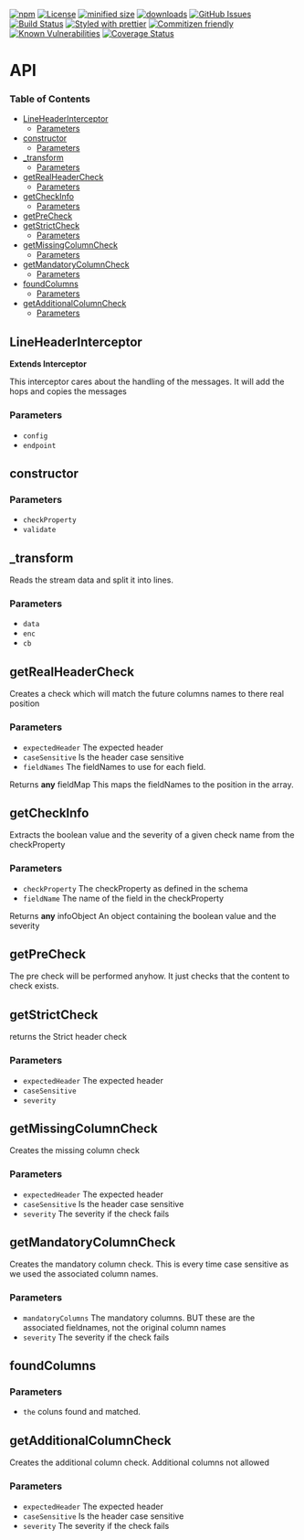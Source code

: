 [![npm](https://img.shields.io/npm/v/@kronos-integration/interceptor-line-header.svg)](https://www.npmjs.com/package/@kronos-integration/interceptor-line-header)
[![License](https://img.shields.io/badge/License-BSD%203--Clause-blue.svg)](https://opensource.org/licenses/BSD-3-Clause)
[![minified size](https://badgen.net/bundlephobia/min/@kronos-integration/interceptor-line-header)](https://bundlephobia.com/result?p=@kronos-integration/interceptor-line-header)
[![downloads](http://img.shields.io/npm/dm/@kronos-integration/interceptor-line-header.svg?style=flat-square)](https://npmjs.org/package/@kronos-integration/interceptor-line-header)
[![GitHub Issues](https://img.shields.io/github/issues/Kronos-Integration/interceptor-line-header.svg?style=flat-square)](https://github.com/Kronos-Integration/interceptor-line-header/issues)
[![Build Status](https://img.shields.io/endpoint.svg?url=https%3A%2F%2Factions-badge.atrox.dev%2FKronos-Integration%2Finterceptor-line-header%2Fbadge&style=flat)](https://actions-badge.atrox.dev/Kronos-Integration/interceptor-line-header/goto)
[![Styled with prettier](https://img.shields.io/badge/styled_with-prettier-ff69b4.svg)](https://github.com/prettier/prettier)
[![Commitizen friendly](https://img.shields.io/badge/commitizen-friendly-brightgreen.svg)](http://commitizen.github.io/cz-cli/)
[![Known Vulnerabilities](https://snyk.io/test/github/Kronos-Integration/interceptor-line-header/badge.svg)](https://snyk.io/test/github/Kronos-Integration/interceptor-line-header)
[![Coverage Status](https://coveralls.io/repos/Kronos-Integration/interceptor-line-header/badge.svg)](https://coveralls.io/github/Kronos-Integration/interceptor-line-header)

# API

<!-- Generated by documentation.js. Update this documentation by updating the source code. -->

### Table of Contents

-   [LineHeaderInterceptor](#lineheaderinterceptor)
    -   [Parameters](#parameters)
-   [constructor](#constructor)
    -   [Parameters](#parameters-1)
-   [\_transform](#_transform)
    -   [Parameters](#parameters-2)
-   [getRealHeaderCheck](#getrealheadercheck)
    -   [Parameters](#parameters-3)
-   [getCheckInfo](#getcheckinfo)
    -   [Parameters](#parameters-4)
-   [getPreCheck](#getprecheck)
-   [getStrictCheck](#getstrictcheck)
    -   [Parameters](#parameters-5)
-   [getMissingColumnCheck](#getmissingcolumncheck)
    -   [Parameters](#parameters-6)
-   [getMandatoryColumnCheck](#getmandatorycolumncheck)
    -   [Parameters](#parameters-7)
-   [foundColumns](#foundcolumns)
    -   [Parameters](#parameters-8)
-   [getAdditionalColumnCheck](#getadditionalcolumncheck)
    -   [Parameters](#parameters-9)

## LineHeaderInterceptor

**Extends Interceptor**

This interceptor cares about the handling of the messages.
It will add the hops and copies the messages

### Parameters

-   `config`  
-   `endpoint`  

## constructor

### Parameters

-   `checkProperty`  
-   `validate`  

## \_transform

Reads the stream data and split it into lines.

### Parameters

-   `data`  
-   `enc`  
-   `cb`  

## getRealHeaderCheck

Creates a check which will match the future columns names to there real position

### Parameters

-   `expectedHeader`  The expected header
-   `caseSensitive`  Is the header case sensitive
-   `fieldNames`  The fieldNames to use for each field.

Returns **any** fieldMap This maps the fieldNames to the position in the array.

## getCheckInfo

Extracts the boolean value and the severity of a given check name from the checkProperty

### Parameters

-   `checkProperty`  The checkProperty as defined in the schema
-   `fieldName`  The name of the field in the checkProperty

Returns **any** infoObject An object containing the boolean value and the severity

## getPreCheck

The pre check will be performed anyhow. It just checks that the content to check exists.

## getStrictCheck

returns the Strict header check

### Parameters

-   `expectedHeader`  The expected header
-   `caseSensitive`  
-   `severity`  

## getMissingColumnCheck

Creates the missing column check

### Parameters

-   `expectedHeader`  The expected header
-   `caseSensitive`  Is the header case sensitive
-   `severity`  The severity if the check fails

## getMandatoryColumnCheck

Creates the mandatory column check. This is every time case sensitive as we used the associated column names.

### Parameters

-   `mandatoryColumns`  The mandatory columns. BUT these are the associated fieldnames, not the original column names
-   `severity`  The severity if the check fails

## foundColumns

### Parameters

-   `the`  coluns found and matched.

## getAdditionalColumnCheck

Creates the additional column check. Additional columns not allowed

### Parameters

-   `expectedHeader`  The expected header
-   `caseSensitive`  Is the header case sensitive
-   `severity`  The severity if the check fails
